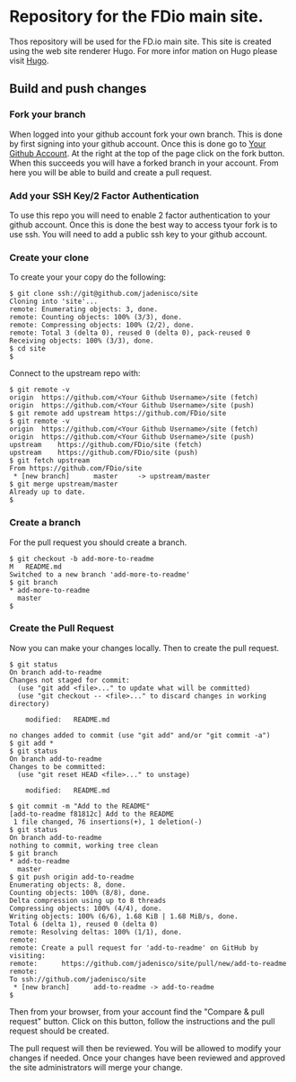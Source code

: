 # Repository for the FDio main site.

Thos repository will be used for the FD.io main site. This site is created
using the web site renderer Hugo. For more infor mation on Hugo please visit
[Hugo](https://gohugo.io).

## Build and push changes

### Fork your branch

When logged into your github account fork your own branch. This is done by
first signing into your github account. Once this is done go to
[Your Github Account](https://github.com/FDio/site). At the right at the top
of the page click on the fork button. When this succeeds you will have a forked
branch in your account. From here you will be able to build and create a pull
request.

### Add your SSH Key/2 Factor Authentication

To use this repo you will need to enable 2 factor authentication to your github account.
Once this is done the best way to access tyour fork is to use ssh. You will need to add
a public ssh key to your github account.

### Create your clone

To create your your copy do the following:

``` console
$ git clone ssh://git@github.com/jadenisco/site
Cloning into 'site'...
remote: Enumerating objects: 3, done.
remote: Counting objects: 100% (3/3), done.
remote: Compressing objects: 100% (2/2), done.
remote: Total 3 (delta 0), reused 0 (delta 0), pack-reused 0
Receiving objects: 100% (3/3), done.
$ cd site
$
```

Connect to the upstream repo with:

``` console
$ git remote -v
origin	https://github.com/<Your Github Username>/site (fetch)
origin	https://github.com/<Your Github Username>/site (push)
$ git remote add upstream https://github.com/FDio/site
$ git remote -v
origin	https://github.com/<Your Github Username>/site (fetch)
origin	https://github.com/<Your Github Username>/site (push)
upstream	https://github.com/FDio/site (fetch)
upstream	https://github.com/FDio/site (push)
$ git fetch upstream
From https://github.com/FDio/site
 * [new branch]      master     -> upstream/master
$ git merge upstream/master
Already up to date.
$
```

### Create a branch

For the pull request you should create a branch.

``` console
$ git checkout -b add-more-to-readme
M	README.md
Switched to a new branch 'add-more-to-readme'
$ git branch
* add-more-to-readme
  master
$
```

### Create the Pull Request

Now you can make your changes locally. Then to create the pull request.

``` console
$ git status
On branch add-to-readme
Changes not staged for commit:
  (use "git add <file>..." to update what will be committed)
  (use "git checkout -- <file>..." to discard changes in working directory)

	modified:   README.md

no changes added to commit (use "git add" and/or "git commit -a")
$ git add *
$ git status
On branch add-to-readme
Changes to be committed:
  (use "git reset HEAD <file>..." to unstage)

	modified:   README.md

$ git commit -m "Add to the README"
[add-to-readme f81812c] Add to the README
 1 file changed, 76 insertions(+), 1 deletion(-)
$ git status
On branch add-to-readme
nothing to commit, working tree clean
$ git branch
* add-to-readme
  master
$ git push origin add-to-readme
Enumerating objects: 8, done.
Counting objects: 100% (8/8), done.
Delta compression using up to 8 threads
Compressing objects: 100% (4/4), done.
Writing objects: 100% (6/6), 1.68 KiB | 1.68 MiB/s, done.
Total 6 (delta 1), reused 0 (delta 0)
remote: Resolving deltas: 100% (1/1), done.
remote:
remote: Create a pull request for 'add-to-readme' on GitHub by visiting:
remote:      https://github.com/jadenisco/site/pull/new/add-to-readme
remote:
To ssh://github.com/jadenisco/site
 * [new branch]      add-to-readme -> add-to-readme
$
```

Then from your browser, from your account find the "Compare & pull request" button.
Click on this button, follow the instructions and the pull request should be created.

The pull request will then be reviewed. You will be allowed to modify your changes if
needed. Once your changes have been reviewed and approved the site
administrators will merge your change.

